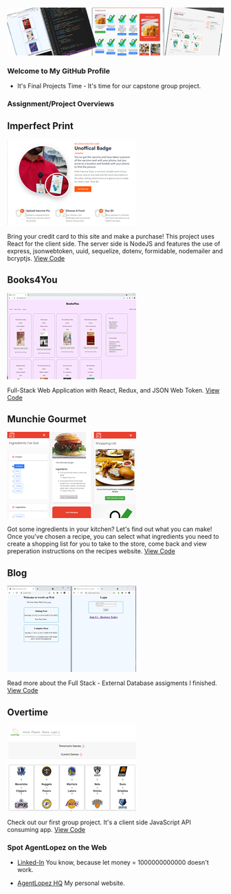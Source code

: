![](header.png)

### Welcome to My GitHub Profile

- It's Final Projects Time - It's time for our capstone group project.


### Assignment/Project Overviews

## Imperfect Print

[![](week14.png)](https://github.com/AgentLopez/Week14)

Bring your credit card to this site and make a purchase! This project uses React for the client side. The server side is NodeJS and features the use of express, jsonwebtoken, uuid, sequelize, dotenv, formidable, nodemailer and bcryptjs. [View Code](https://github.com/AgentLopez/Week14)

## Books4You

[![](Week13.png)](https://github.com/AgentLopez/Week13) 

Full-Stack Web Application with React, Redux, and JSON Web Token. [View Code](https://github.com/AgentLopez/Week13) 

## Munchie Gourmet

[![](Week9.png)](https://github.com/AgentLopez/Week9) 

Got some ingredients in your kitchen? Let's find out what you can make! Once you've chosen a recipe, you can select what ingredients you need to create a shopping list for you to take to the store, come back and view preperation instructions on the recipes website. [View Code](https://github.com/AgentLopez/Week9) 

## Blog

[![](Week8.png)](https://github.com/AgentLopez/Week8) 

Read more about the Full Stack - External Database assigments I finished. [View Code](https://github.com/AgentLopez/Week8) 

## Overtime

[![](hoops.png)](https://github.com/AgentLopez/HoopsWizard) 

Check out our first group project. It's a client side JavaScript API consuming app. [View Code](https://github.com/AgentLopez/HoopsWizard)

### Spot AgentLopez on the Web

- [Linked-In](https://www.linkedin.com/in/agentlopez/)  You know, because let money = 1000000000000 doesn't work.

- [AgentLopez HQ](https://www.agentlopez.com/)  My personal website.





<!--
**AgentLopez/AgentLopez** is a ✨ _special_ ✨ repository because its `README.md` (this file) appears on your GitHub profile.

Here are some ideas to get you started:

- 🔭 I’m currently working on ...
- 🌱 I’m currently learning ...
- 👯 I’m looking to collaborate on ...
- 🤔 I’m looking for help with ...
- 💬 Ask me about ...
- 📫 How to reach me: ...
- 😄 Pronouns: ...
- ⚡ Fun fact: ...
-->
